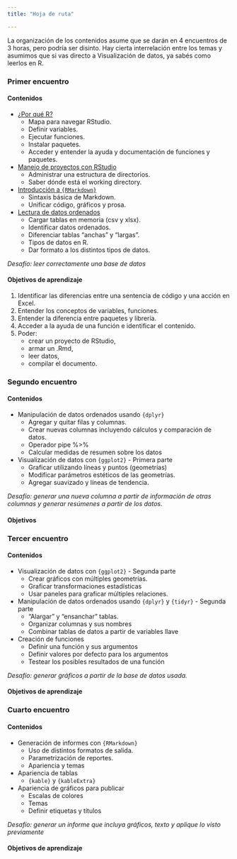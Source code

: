 ```yaml
---
title: "Hoja de ruta"

---
```


La organización de los contenidos asume que se darán en 4 encuentros de 3 horas, pero podría ser disinto. Hay cierta interrelación entre los temas y asumimos que si vas directo a Visualización de datos, ya sabés como leerlos en R.

### Primer encuentro

#### Contenidos

- [¿Por qué R?](01-introducion.html)
  - Mapa para navegar RStudio. 
  - Definir variables. 
  - Ejecutar funciones.
  - Instalar paquetes. 
  - Acceder y entender la ayuda y documentación de funciones y paquetes.
- [Manejo de proyectos con RStudio](02-proyectos.html)
  - Administrar una estructura de directorios.
  - Saber dónde está el working directory.
- [Introducción a `{RMarkdown}`](03-reportes-I.html)
  - Sintaxis básica de Markdown.
  - Unificar código, gráficos y prosa.
- [Lectura de datos ordenados](04-lectura-datos.html)
  - Cargar tablas en memoria (csv y xlsx).
  - Identificar datos ordenados.
  - Diferenciar tablas “anchas” y “largas”.
  - Tipos de datos en R.
  - Dar formato a los distintos tipos de datos.

*Desafío: leer correctamente una base de datos*


#### Objetivos de aprendizaje

1. Identificar las diferencias entre una sentencia de código y una acción en Excel.
1. Entender los conceptos de variables, funciones.
1. Entender la diferencia entre paquetes y librería.
1. Acceder a la ayuda de una función e identificar el contenido. 
1. Poder:
    - crear un proyecto de RStudio,
    - armar un .Rmd,
    - leer datos,
    - compilar el documento.


### Segundo encuentro

#### Contenidos

- Manipulación de datos ordenados usando `{dplyr}`
  - Agregar y quitar filas y columnas.
  - Crear nuevas columnas incluyendo cálculos y comparación de datos.
  - Operador pipe %>%
  - Calcular medidas de resumen sobre los datos
- Visualización de datos con `{ggplot2}` - Primera parte
    - Graficar utilizando líneas y puntos (geometrías)
    - Modificar parámetros estéticos de las geometrías.
    - Agregar suavizado y líneas de tendencia.

*Desafío: generar una nueva columna a partir de información de otras columnas y generar resúmenes a partir de los datos.*

#### Objetivos

### Tercer encuentro 

#### Contenidos

- Visualización de datos con `{ggplot2}` - Segunda parte
    - Crear gráficos con múltiples geometrías.
    - Graficar transformaciones estadísticas
    - Usar paneles para graficar múltiples relaciones.
- Manipulación de datos ordenados usando `{dplyr}` y `{tidyr}` - Segunda parte
    - “Alargar” y “ensanchar” tablas.	
    - Organizar columnas y sus nombres
    - Combinar tablas de datos a partir de variables llave
- Creación de funciones
    - Definir una función y sus argumentos
    - Definir valores por defecto para los argumentos
    - Testear los posibles resultados de una función

*Desafío: generar gráficos a partir de la base de datos usada.*

#### Objetivos de aprendizaje

### Cuarto encuentro

#### Contenidos

- Generación de informes con `{RMarkdown}`
    - Uso de distintos formatos de salida.
    - Parametrización de reportes.
    - Apariencia y temas
- Apariencia de tablas
    - `{kable}` y `{kableExtra}`
- Apariencia de gráficos para publicar
    - Escalas de colores
    - Temas
    - Definir etiquetas y títulos

*Desafío: generar un informe que incluya gráficos, texto y aplique lo visto previamente*

#### Objetivos de aprendizaje
